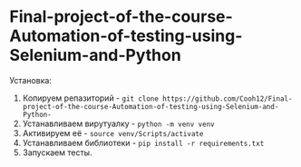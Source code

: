 # Final-project-of-the-course-Automation-of-testing-using-Selenium-and-Python

Установка:
 1. Копируем репазиторий - `git clone https://github.com/Cooh12/Final-project-of-the-course-Automation-of-testing-using-Selenium-and-Python-`
 2. Устанавливаем вирутуалку - `python -m venv venv`
 3. Активируем её - `source venv/Scripts/activate`
 4. Устанавливаем библиотеки - `pip install -r requirements.txt`
 5. Запускаем тесты.